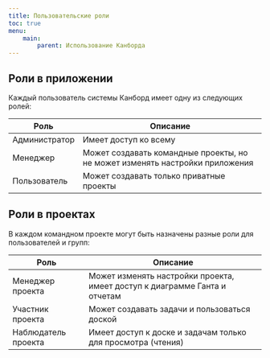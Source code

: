 ```yaml
---
title: Пользовательские роли
toc: true
menu:
    main:
        parent: Использование Канборда
---
```


Роли в приложении
------------------

Каждый пользователь системы Канборд имеет одну из следующих ролей:

| Роль           | Описание                                                  |
|----------------|-----------------------------------------------------------|
| Администратор  | Имеет доступ ко всему                                     |
| Менеджер       | Может создавать командные проекты, но не может изменять настройки приложения |
| Пользователь   | Может создавать только приватные проекты                  |

Роли в проектах
---------------

В каждом командном проекте могут быть назначены разные роли для пользователей и групп:

| Роль             | Описание                                                 |
|------------------|----------------------------------------------------------|
| Менеджер проекта | Может изменять настройки проекта, имеет доступ к диаграмме Ганта и отчетам |
| Участник проекта | Может создавать задачи и пользоваться доской             |
| Наблюдатель проекта | Имеет доступ к доске и задачам только для просмотра (чтения) |
